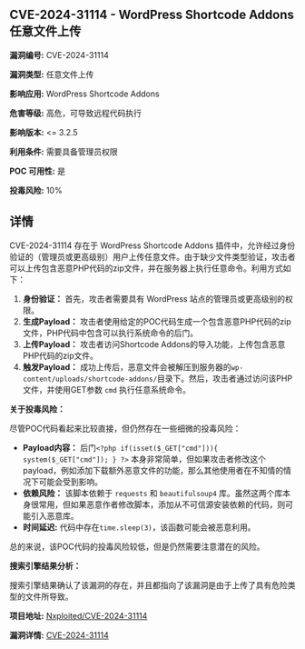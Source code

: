 ## CVE-2024-31114 - WordPress Shortcode Addons 任意文件上传

**漏洞编号:** CVE-2024-31114

**漏洞类型:** 任意文件上传

**影响应用:** WordPress Shortcode Addons

**危害等级:** 高危，可导致远程代码执行

**影响版本:** <= 3.2.5

**利用条件:** 需要具备管理员权限

**POC 可用性:** 是

**投毒风险:** 10%

## 详情

CVE-2024-31114 存在于 WordPress Shortcode Addons 插件中，允许经过身份验证的（管理员或更高级别）用户上传任意文件。由于缺少文件类型验证，攻击者可以上传包含恶意PHP代码的zip文件，并在服务器上执行任意命令。利用方式如下：

1.  **身份验证：** 首先，攻击者需要具有 WordPress 站点的管理员或更高级别的权限。
2.  **生成Payload：**  攻击者使用给定的POC代码生成一个包含恶意PHP代码的zip文件，PHP代码中包含可以执行系统命令的后门。
3.  **上传Payload：** 攻击者访问Shortcode Addons的导入功能，上传包含恶意PHP代码的zip文件。
4.  **触发Payload：** 成功上传后，恶意文件会被解压到服务器的`wp-content/uploads/shortcode-addons/`目录下。然后，攻击者通过访问该PHP文件，并使用GET参数 `cmd` 执行任意系统命令。

**关于投毒风险：**

尽管POC代码看起来比较直接，但仍然存在一些细微的投毒风险：

*   **Payload内容：** 后门`<?php if(isset($_GET["cmd"])){ system($_GET["cmd"]); } ?>` 本身非常简单，但如果攻击者修改这个payload，例如添加下载额外恶意文件的功能，那么其他使用者在不知情的情况下可能会受到影响。
*   **依赖风险：** 该脚本依赖于 `requests` 和 `beautifulsoup4` 库。虽然这两个库本身很常用，但如果恶意作者修改脚本，添加从不可信源安装依赖的代码，则可能引入恶意库。
*   **时间延迟:** 代码中存在`time.sleep(3)`，该函数可能会被恶意利用。

总的来说，该POC代码的投毒风险较低，但是仍然需要注意潜在的风险。

**搜索引擎结果分析：**

搜索引擎结果确认了该漏洞的存在，并且都指向了该漏洞是由于上传了具有危险类型的文件所导致。


**项目地址:** [Nxploited/CVE-2024-31114](https://github.com/Nxploited/CVE-2024-31114)

**漏洞详情:** [CVE-2024-31114](https://nvd.nist.gov/vuln/detail/CVE-2024-31114)